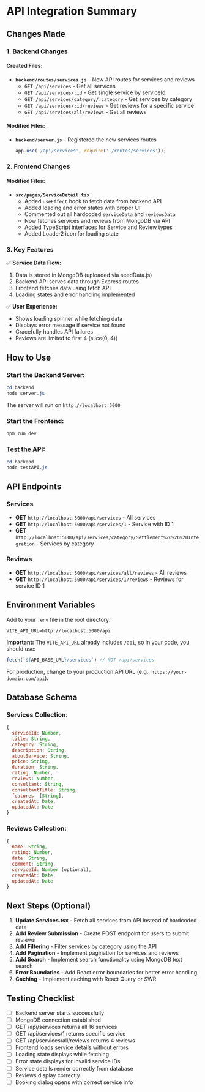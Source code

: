 # API Integration Summary

## Changes Made

### 1. Backend Changes

#### Created Files:
- **`backend/routes/services.js`** - New API routes for services and reviews
  - `GET /api/services` - Get all services
  - `GET /api/services/:id` - Get single service by serviceId
  - `GET /api/services/category/:category` - Get services by category
  - `GET /api/services/:id/reviews` - Get reviews for a specific service
  - `GET /api/services/all/reviews` - Get all reviews

#### Modified Files:
- **`backend/server.js`** - Registered the new services routes
  ```javascript
  app.use('/api/services', require('./routes/services'));
  ```

### 2. Frontend Changes

#### Modified Files:
- **`src/pages/ServiceDetail.tsx`**
  - Added `useEffect` hook to fetch data from backend API
  - Added loading and error states with proper UI
  - Commented out all hardcoded `serviceData` and `reviewsData`
  - Now fetches services and reviews from MongoDB via API
  - Added TypeScript interfaces for Service and Review types
  - Added Loader2 icon for loading state

### 3. Key Features

✅ **Service Data Flow:**
1. Data is stored in MongoDB (uploaded via seedData.js)
2. Backend API serves data through Express routes
3. Frontend fetches data using fetch API
4. Loading states and error handling implemented

✅ **User Experience:**
- Shows loading spinner while fetching data
- Displays error message if service not found
- Gracefully handles API failures
- Reviews are limited to first 4 (slice(0, 4))

## How to Use

### Start the Backend Server:
```powershell
cd backend
node server.js
```
The server will run on `http://localhost:5000`

### Start the Frontend:
```powershell
npm run dev
```

### Test the API:
```powershell
cd backend
node testAPI.js
```

## API Endpoints

### Services
- **GET** `http://localhost:5000/api/services` - All services
- **GET** `http://localhost:5000/api/services/1` - Service with ID 1
- **GET** `http://localhost:5000/api/services/category/Settlement%20%26%20Integration` - Services by category

### Reviews
- **GET** `http://localhost:5000/api/services/all/reviews` - All reviews
- **GET** `http://localhost:5000/api/services/1/reviews` - Reviews for service ID 1

## Environment Variables

Add to your `.env` file in the root directory:
```env
VITE_API_URL=http://localhost:5000/api
```

**Important:** The `VITE_API_URL` already includes `/api`, so in your code, you should use:
```typescript
fetch(`${API_BASE_URL}/services`) // NOT /api/services
```

For production, change to your production API URL (e.g., `https://your-domain.com/api`).

## Database Schema

### Services Collection:
```javascript
{
  serviceId: Number,
  title: String,
  category: String,
  description: String,
  aboutService: String,
  price: String,
  duration: String,
  rating: Number,
  reviews: Number,
  consultant: String,
  consultantTitle: String,
  features: [String],
  createdAt: Date,
  updatedAt: Date
}
```

### Reviews Collection:
```javascript
{
  name: String,
  rating: Number,
  date: String,
  comment: String,
  serviceId: Number (optional),
  createdAt: Date,
  updatedAt: Date
}
```

## Next Steps (Optional)

1. **Update Services.tsx** - Fetch all services from API instead of hardcoded data
2. **Add Review Submission** - Create POST endpoint for users to submit reviews
3. **Add Filtering** - Filter services by category using the API
4. **Add Pagination** - Implement pagination for services and reviews
5. **Add Search** - Implement search functionality using MongoDB text search
6. **Error Boundaries** - Add React error boundaries for better error handling
7. **Caching** - Implement caching with React Query or SWR

## Testing Checklist

- [ ] Backend server starts successfully
- [ ] MongoDB connection established
- [ ] GET /api/services returns all 16 services
- [ ] GET /api/services/1 returns specific service
- [ ] GET /api/services/all/reviews returns 4 reviews
- [ ] Frontend loads service details without errors
- [ ] Loading state displays while fetching
- [ ] Error state displays for invalid service IDs
- [ ] Service details render correctly from database
- [ ] Reviews display correctly
- [ ] Booking dialog opens with correct service info
